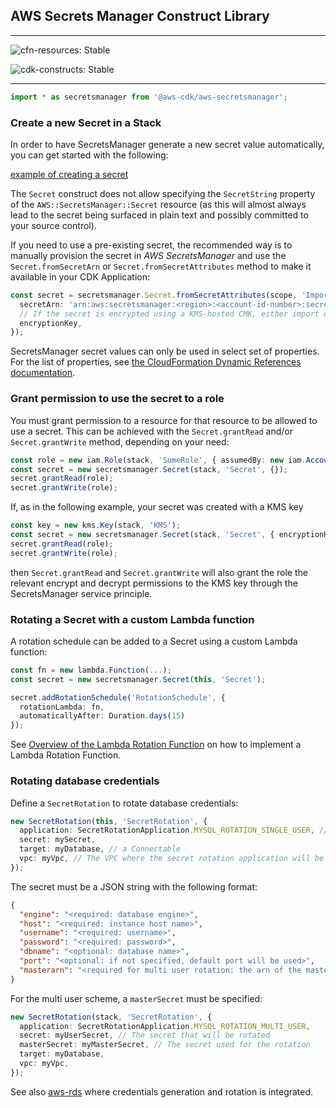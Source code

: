 ## AWS Secrets Manager Construct Library
<!--BEGIN STABILITY BANNER-->
---

![cfn-resources: Stable](https://img.shields.io/badge/cfn--resources-stable-success.svg?style=for-the-badge)

![cdk-constructs: Stable](https://img.shields.io/badge/cdk--constructs-stable-success.svg?style=for-the-badge)

---
<!--END STABILITY BANNER-->

```ts
import * as secretsmanager from '@aws-cdk/aws-secretsmanager';
```

### Create a new Secret in a Stack
In order to have SecretsManager generate a new secret value automatically,
you can get started with the following:

[example of creating a secret](test/integ.secret.lit.ts)

The `Secret` construct does not allow specifying the `SecretString` property
of the `AWS::SecretsManager::Secret` resource (as this will almost always
lead to the secret being surfaced in plain text and possibly committed to
your source control).

If you need to use a pre-existing secret, the recommended way is to manually
provision the secret in *AWS SecretsManager* and use the `Secret.fromSecretArn`
or `Secret.fromSecretAttributes` method to make it available in your CDK Application:

```ts
const secret = secretsmanager.Secret.fromSecretAttributes(scope, 'ImportedSecret', {
  secretArn: 'arn:aws:secretsmanager:<region>:<account-id-number>:secret:<secret-name>-<random-6-characters>',
  // If the secret is encrypted using a KMS-hosted CMK, either import or reference that key:
  encryptionKey,
});
```

SecretsManager secret values can only be used in select set of properties. For the
list of properties, see [the CloudFormation Dynamic References documentation](https://docs.aws.amazon.com/AWSCloudFormation/latest/UserGuide/dynamic-references.html).

### Grant permission to use the secret to a role

You must grant permission to a resource for that resource to be allowed to 
use a secret. This can be achieved with the `Secret.grantRead` and/or 
`Secret.grantWrite` method, depending on your need:

```ts
const role = new iam.Role(stack, 'SomeRole', { assumedBy: new iam.AccountRootPrincipal() });
const secret = new secretsmanager.Secret(stack, 'Secret', {});
secret.grantRead(role);
secret.grantWrite(role);
```

If, as in the following example, your secret was created with a KMS key
```ts
const key = new kms.Key(stack, 'KMS');
const secret = new secretsmanager.Secret(stack, 'Secret', { encryptionKey: key });
secret.grantRead(role);
secret.grantWrite(role);
```
then `Secret.grantRead` and `Secret.grantWrite` will also grant the role the
relevant encrypt and decrypt permissions to the KMS key through the
SecretsManager service principle.

### Rotating a Secret with a custom Lambda function
A rotation schedule can be added to a Secret using a custom Lambda function:
```ts
const fn = new lambda.Function(...);
const secret = new secretsmanager.Secret(this, 'Secret');

secret.addRotationSchedule('RotationSchedule', {
  rotationLambda: fn,
  automaticallyAfter: Duration.days(15)
});
```
See [Overview of the Lambda Rotation Function](https://docs.aws.amazon.com/secretsmanager/latest/userguide/rotating-secrets-lambda-function-overview.html) on how to implement a Lambda Rotation Function.

### Rotating database credentials
Define a `SecretRotation` to rotate database credentials:
```ts
new SecretRotation(this, 'SecretRotation', {
  application: SecretRotationApplication.MYSQL_ROTATION_SINGLE_USER, // MySQL single user scheme
  secret: mySecret,
  target: myDatabase, // a Connectable
  vpc: myVpc, // The VPC where the secret rotation application will be deployed
});
```

The secret must be a JSON string with the following format:
```json
{
  "engine": "<required: database engine>",
  "host": "<required: instance host name>",
  "username": "<required: username>",
  "password": "<required: password>",
  "dbname": "<optional: database name>",
  "port": "<optional: if not specified, default port will be used>",
  "masterarn": "<required for multi user rotation: the arn of the master secret which will be used to create users/change passwords>"
}
```

For the multi user scheme, a `masterSecret` must be specified:
```ts
new SecretRotation(stack, 'SecretRotation', {
  application: SecretRotationApplication.MYSQL_ROTATION_MULTI_USER,
  secret: myUserSecret, // The secret that will be rotated
  masterSecret: myMasterSecret, // The secret used for the rotation
  target: myDatabase,
  vpc: myVpc,
});
```

See also [aws-rds](https://github.com/aws/aws-cdk/blob/master/packages/%40aws-cdk/aws-rds/README.md) where
credentials generation and rotation is integrated.
